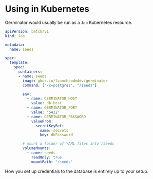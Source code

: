 # Using in Kubernetes

Germinator would usually be run as a `Job` Kubernetes resource.

```yaml
apiVersion: batch/v1
kind: Job

metadata:
  name: seeds

spec:
  template:
    spec:
      containers:
      - name: seeds
        image: ghcr.io/launchcodedev/germinator
        command: ["-c=postgres", "/seeds"]

        env:
          - name: GERMINATOR_HOST
            value: db-host
          - name: GERMINATOR_PORT
            value: '5432'
          - name: GERMINATOR_PASSWORD
            valueFrom:
              secretKeyRef:
                name: secrets
                key: dbPassword

        # mount a folder of YAML files into /seeds
        volumeMounts:
          - name: seeds
            readOnly: true
            mountPath: "/seeds"
  ```

How you set up credentials to the database is entirely up to your setup.
